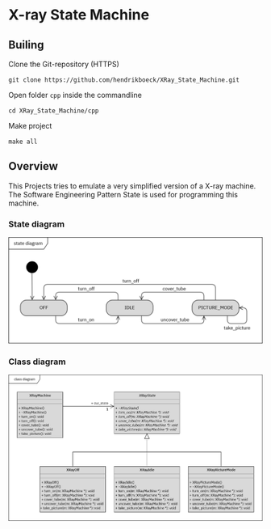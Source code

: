 # X-ray State Machine

## Builing

Clone the Git-repository (HTTPS)
```
git clone https://github.com/hendrikboeck/XRay_State_Machine.git
```
Open folder `cpp` inside the commandline
```
cd XRay_State_Machine/cpp
```
Make project
```
make all
```


## Overview

This Projects tries to emulate a very simplified version of a X-ray machine. The Software Engineering Pattern State is used for programming this machine.

### State diagram

![](markdown/StateD_XRayMachine.png)

### Class diagram

![](markdown/XRayMachine.png)
